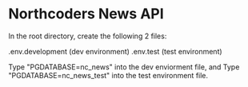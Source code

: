 # Northcoders News API

In the root directory, create the following 2 files:

.env.development (dev environment)
.env.test (test environment)

Type "PGDATABASE=nc_news" into the dev enviorment file, and
Type "PGDATABASE=nc_news_test" into the test environment file.
